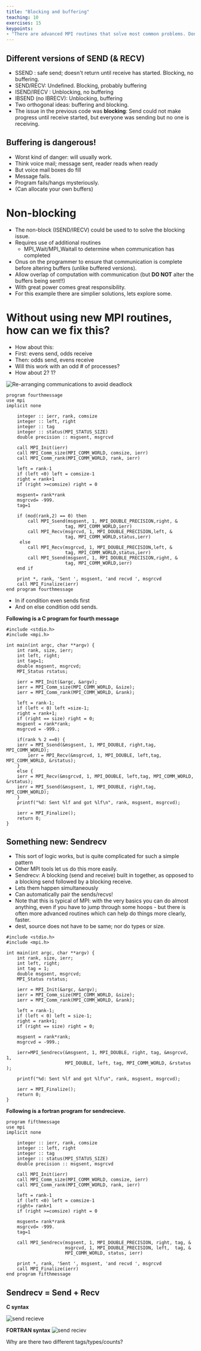 ```yaml
---
title: "Blocking and buffering"
teaching: 10
exercises: 15
keypoints:
- "There are advanced MPI routines that solve most common problems. Don't reinvent the wheel."
---
```


## Different versions of SEND (& RECV)

- SSEND : safe send; doesn't return until receive has started. Blocking, no buffering.
- SEND/RECV: Undefined. Blocking, probably buffering
- ISEND/IRECV : Unblocking, no buffering
- IBSEND (no IBRECV): Unblocking, buffering
- Two orthogonal ideas: buffering and blocking.
- The issue in the previous code was **blocking**: Send could not make progress until receive started, but everyone was sending but no one is receiving.

## Buffering is dangerous!
- Worst kind of danger: will usually work.
- Think voice mail; message sent, reader reads when ready
- But voice mail boxes do fill
- Message fails.
- Program fails/hangs mysteriously.
- (Can allocate your own buffers)

# Non-blocking
- The non-block (ISEND/IRECV) could be used to to solve the blocking issue.
- Requires use of additional routines
  - MPI_Wait/MPI_Waitall to determine when communication has completed
- Onus on the programmer to ensure that communication is complete before altering buffers (unlike buffered versions).
- Allow overlap of computation with communication (but **DO NOT** alter the buffers being sent!!)
- With great power comes great responsibility.
- For this example there are simplier solutions, lets explore some.

# Without using new MPI routines, how can we fix this?
- How about this:
- First: evens send, odds receive
- Then: odds send, evens receive
- Will this work with an odd # of processes?
- How about 2? 1?

![Re-arranging communications to avoid deadlock](../fig/sendreciev_1.png)

```
program fourthmessage
use mpi
implicit none

    integer :: ierr, rank, comsize
    integer :: left, right
    integer :: tag
    integer :: status(MPI_STATUS_SIZE)
    double precision :: msgsent, msgrcvd
    
    call MPI_Init(ierr)
    call MPI_Comm_size(MPI_COMM_WORLD, comsize, ierr)
    call MPI_Comm_rank(MPI_COMM_WORLD, rank, ierr)

    left = rank-1
    if (left <0) left = comsize-1
    right = rank+1
    if (right >=comsize) right = 0

    msgsent= rank*rank
    msgrcvd= -999.
    tag=1

    if (mod(rank,2) == 0) then
        call MPI_Ssend(msgsent, 1, MPI_DOUBLE_PRECISION,right, &
                      tag, MPI_COMM_WORLD,ierr)  
        call MPI_Recv(msgrcvd, 1, MPI_DOUBLE_PRECISION,left, &
                      tag, MPI_COMM_WORLD,status,ierr)
     else 
        call MPI_Recv(msgrcvd, 1, MPI_DOUBLE_PRECISION,left, &
                      tag, MPI_COMM_WORLD,status,ierr)	    
        call MPI_Ssend(msgsent, 1, MPI_DOUBLE_PRECISION,right, &
                      tag, MPI_COMM_WORLD,ierr)
    end if
 
    print *, rank, 'Sent ', msgsent, 'and recvd ', msgrcvd
    call MPI_Finalize(ierr)
end program fourthmessage
```

- In if condition even sends first
- And on else condition odd sends.

**Following is a C program for fourth message**
  
```
#include <stdio.h>
#include <mpi.h>

int main(int argc, char **argv) {
    int rank, size, ierr;
    int left, right;
    int tag=1;
    double msgsent, msgrcvd;
    MPI_Status rstatus;

    ierr = MPI_Init(&argc, &argv);
    ierr = MPI_Comm_size(MPI_COMM_WORLD, &size);
    ierr = MPI_Comm_rank(MPI_COMM_WORLD, &rank);

    left = rank-1;
    if (left < 0) left =size-1;
    right = rank+1;
    if (right == size) right = 0;
    msgsent = rank*rank;
    msgrcvd = -999.;

    if(rank % 2 ==0) {
	ierr = MPI_Ssend(&msgsent, 1, MPI_DOUBLE, right,tag, MPI_COMM_WORLD); 
        ierr = MPI_Recv(&msgrcvd, 1, MPI_DOUBLE, left,tag, MPI_COMM_WORLD, &rstatus); 
	}
    else {
	ierr = MPI_Recv(&msgrcvd, 1, MPI_DOUBLE, left,tag, MPI_COMM_WORLD, &rstatus); 
	ierr = MPI_Ssend(&msgsent, 1, MPI_DOUBLE, right,tag, MPI_COMM_WORLD); 
	}
    printf("%d: Sent %lf and got %lf\n", rank, msgsent, msgrcvd);

    ierr = MPI_Finalize();
    return 0;
}
```

## Something new: Sendrecv
- This sort of logic works, but is quite complicated for such a simple pattern
- Other MPI tools let us do this more easily.
- Sendrecv: A blocking (send and receive) built in together, as opposed to a blocking send followed by a blocking receive.
- Lets them happen simultaneously
- Can automatically pair the sends/recvs!
- Note that this is typical of MPI: with the very basics you can do almost anything, even if you have to jump through some hoops - but there is often more advanced routines which can help do things more clearly, faster.
- dest, source does not have to be same; nor do types or size.  

```
#include <stdio.h>
#include <mpi.h>

int main(int argc, char **argv) {
    int rank, size, ierr;
    int left, right;
    int tag = 1;
    double msgsent, msgrcvd;
    MPI_Status rstatus;

    ierr = MPI_Init(&argc, &argv);
    ierr = MPI_Comm_size(MPI_COMM_WORLD, &size);
    ierr = MPI_Comm_rank(MPI_COMM_WORLD, &rank);

    left = rank-1;
    if (left < 0) left = size-1;
    right = rank+1;
    if (right == size) right = 0;

    msgsent = rank*rank;
    msgrcvd = -999.;

    ierr=MPI_Sendrecv(&msgsent, 1, MPI_DOUBLE, right, tag, &msgrcvd, 1,
                      MPI_DOUBLE, left, tag, MPI_COMM_WORLD, &rstatus );
	
    printf("%d: Sent %lf and got %lf\n", rank, msgsent, msgrcvd);

    ierr = MPI_Finalize();
    return 0;
}
```

**Following is a fortran program for sendrecieve.**

```
program fifthmessage
use mpi
implicit none

    integer :: ierr, rank, comsize
    integer :: left, right
    integer :: tag
    integer :: status(MPI_STATUS_SIZE)
    double precision :: msgsent, msgrcvd
    
    call MPI_Init(ierr)
    call MPI_Comm_size(MPI_COMM_WORLD, comsize, ierr)
    call MPI_Comm_rank(MPI_COMM_WORLD, rank, ierr)

    left = rank-1
    if (left <0) left = comsize-1
    right= rank+1
    if (right >=comsize) right = 0

    msgsent= rank*rank
    msgrcvd= -999.
    tag=1
    
    call MPI_Sendrecv(msgsent, 1, MPI_DOUBLE_PRECISION, right, tag, &
                      msgrcvd, 1, MPI_DOUBLE_PRECISION, left,  tag, &
                      MPI_COMM_WORLD, status, ierr)
 
    print *, rank, 'Sent ', msgsent, 'and recvd ', msgrcvd
    call MPI_Finalize(ierr)
end program fifthmessage
```

## Sendrecv = Send + Recv

**C syntax**

![send recieve](../fig/sendrecv_args.png)

**FORTRAN syntax**
![send reciev](../fig/sendrecv_args2.png)

Why are there two different tags/types/counts?

